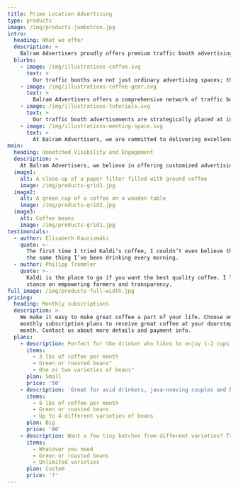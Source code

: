 ```yaml
---
title: Prime Location Advertising
type: products
image: /img/products-jumbotron.jpg
intro:
  heading: What we offer
  description: >
    Balram Advertisers proudly offers premium traffic booth advertising spaces at the most sought-after intersections in Kanpur: Bada Chauraha, Gol Chauraha, Rawatpur Tiraha, Phoolbagh Chauraha, Fazalganj Chauraha, and Vijay Nagar Chauraha. These prime locations guarantee high visibility and maximum reach, as they are bustling with activity and seen by thousands of commuters and pedestrians every day. Our strategic placements ensure that your advertisements achieve the best possible exposure in the city.
  blurbs:
    - image: /img/illustrations-coffee.svg
      text: >
        Our traffic booths are not just ordinary advertising spaces; they are designed to provide a world-class advertising experience. The Phoolbagh Chauraha booth, for example, is the first of its kind in North India, featuring cutting-edge design and technology that enhances the visibility and impact of your advertisements. This state-of-the-art traffic police booth doubles as a prominent advertising platform, ensuring that your brand stands out in a crowded market.
    - image: /img/illustrations-coffee-gear.svg
      text: >
        Balram Advertisers offers a comprehensive network of traffic booth advertising spaces across Kanpur, covering both commercial and residential areas. Whether you’re targeting the busy commercial hubs like Bada Chauraha and Gol Chauraha or the bustling residential zones such as Vijay Nagar Chauraha, we have you covered. Our extensive reach ensures that your message is delivered to a diverse and broad audience, increasing brand awareness and driving customer engagement.
    - image: /img/illustrations-tutorials.svg
      text: >
        Our traffic booth advertisements are strategically placed at intersections where traffic converges, ensuring prolonged exposure to a captive audience. As vehicles stop at these intersections, drivers and passengers naturally turn their attention to our well-placed advertisements. This high visibility combined with the repetitive nature of daily commutes ensures that your message is reinforced consistently, making a lasting impression on potential customers.
    - image: /img/illustrations-meeting-space.svg
      text: >
        At Balram Advertisers, we are committed to delivering excellence in every aspect of our service. From the quality of our advertising spaces to the professionalism of our team, we strive to exceed client expectations. Our dedication to integrity, creativity, and client satisfaction drives us to continually innovate and improve our offerings. Choose Balram Advertisers for your traffic booth advertising needs and experience the difference that a truly premier advertising agency can make for your brand.
main:
  heading: Unmatched Visibility and Engagement
  description: >
    At Balram Advertisers, we believe in offering customized advertising solutions to meet the unique needs of our clients. Our team works closely with you to understand your brand, target audience, and marketing goals, ensuring that your advertisements are not only visually striking but also strategically effective. From creative design to optimal placement, we provide end-to-end services that maximize your campaign’s impact. Trust Balram Advertisers to deliver tailored solutions that drive results and elevate your brand’s presence in Kanpur’s prime locations.
  image1:
    alt: A close-up of a paper filter filled with ground coffee
    image: /img/products-grid3.jpg
  image2:
    alt: A green cup of a coffee on a wooden table
    image: /img/products-grid2.jpg
  image3:
    alt: Coffee beans
    image: /img/products-grid1.jpg
testimonials:
  - author: Elisabeth Kaurismäki
    quote: >-
      The first time I tried Kaldi’s coffee, I couldn’t even believe that was
      the same thing I’ve been drinking every morning.
  - author: Philipp Trommler
    quote: >-
      Kaldi is the place to go if you want the best quality coffee. I love their
      stance on empowering farmers and transparency.
full_image: /img/products-full-width.jpg
pricing:
  heading: Monthly subscriptions
  description: >-
    We make it easy to make great coffee a part of your life. Choose one of our
    monthly subscription plans to receive great coffee at your doorstep each
    month. Contact us about more details and payment info.
  plans:
    - description: Perfect for the drinker who likes to enjoy 1-2 cups per day.
      items:
        - 3 lbs of coffee per month
        - Green or roasted beans"
        - One or two varieties of beans"
      plan: Small
      price: '50'
    - description: 'Great for avid drinkers, java-nsoving couples and bigger crowds'
      items:
        - 6 lbs of coffee per month
        - Green or roasted beans
        - Up to 4 different varieties of beans
      plan: Big
      price: '80'
    - description: Want a few tiny batches from different varieties? Try our custom plan
      items:
        - Whatever you need
        - Green or roasted beans
        - Unlimited varieties
      plan: Custom
      price: '?'
---
```



